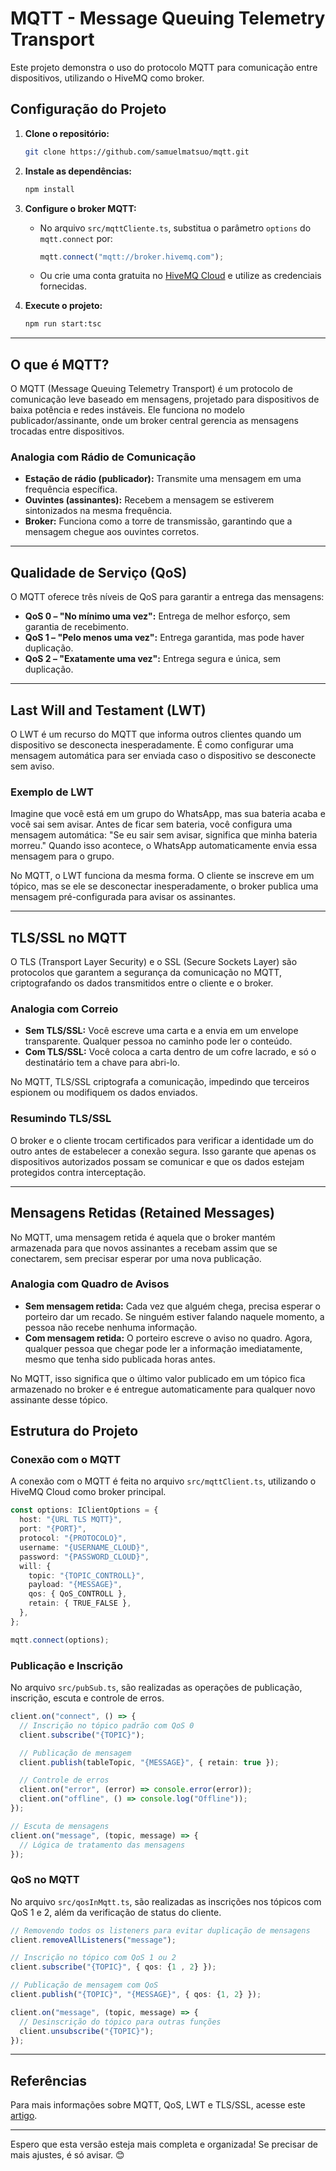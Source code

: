 # MQTT - Message Queuing Telemetry Transport

Este projeto demonstra o uso do protocolo MQTT para comunicação entre dispositivos, utilizando o HiveMQ como broker.

## Configuração do Projeto

1. **Clone o repositório:**

   ```bash
   git clone https://github.com/samuelmatsuo/mqtt.git
   ```

2. **Instale as dependências:**

   ```bash
   npm install
   ```

3. **Configure o broker MQTT:**

   - No arquivo `src/mqttCliente.ts`, substitua o parâmetro `options` do `mqtt.connect` por:
     ```typescript
     mqtt.connect("mqtt://broker.hivemq.com");
     ```
   - Ou crie uma conta gratuita no [HiveMQ Cloud](https://console.hivemq.cloud/) e utilize as credenciais fornecidas.

4. **Execute o projeto:**
   ```bash
   npm run start:tsc
   ```

---

## O que é MQTT?

O MQTT (Message Queuing Telemetry Transport) é um protocolo de comunicação leve baseado em mensagens, projetado para dispositivos de baixa potência e redes instáveis. Ele funciona no modelo publicador/assinante, onde um broker central gerencia as mensagens trocadas entre dispositivos.

### Analogia com Rádio de Comunicação

- **Estação de rádio (publicador):** Transmite uma mensagem em uma frequência específica.
- **Ouvintes (assinantes):** Recebem a mensagem se estiverem sintonizados na mesma frequência.
- **Broker:** Funciona como a torre de transmissão, garantindo que a mensagem chegue aos ouvintes corretos.

---

## Qualidade de Serviço (QoS)

O MQTT oferece três níveis de QoS para garantir a entrega das mensagens:

- **QoS 0 – "No mínimo uma vez":** Entrega de melhor esforço, sem garantia de recebimento.
- **QoS 1 – "Pelo menos uma vez":** Entrega garantida, mas pode haver duplicação.
- **QoS 2 – "Exatamente uma vez":** Entrega segura e única, sem duplicação.

---

## Last Will and Testament (LWT)

O LWT é um recurso do MQTT que informa outros clientes quando um dispositivo se desconecta inesperadamente. É como configurar uma mensagem automática para ser enviada caso o dispositivo se desconecte sem aviso.

### Exemplo de LWT

Imagine que você está em um grupo do WhatsApp, mas sua bateria acaba e você sai sem avisar. Antes de ficar sem bateria, você configura uma mensagem automática: "Se eu sair sem avisar, significa que minha bateria morreu." Quando isso acontece, o WhatsApp automaticamente envia essa mensagem para o grupo.

No MQTT, o LWT funciona da mesma forma. O cliente se inscreve em um tópico, mas se ele se desconectar inesperadamente, o broker publica uma mensagem pré-configurada para avisar os assinantes.

---

## TLS/SSL no MQTT

O TLS (Transport Layer Security) e o SSL (Secure Sockets Layer) são protocolos que garantem a segurança da comunicação no MQTT, criptografando os dados transmitidos entre o cliente e o broker.

### Analogia com Correio

- **Sem TLS/SSL:** Você escreve uma carta e a envia em um envelope transparente. Qualquer pessoa no caminho pode ler o conteúdo.
- **Com TLS/SSL:** Você coloca a carta dentro de um cofre lacrado, e só o destinatário tem a chave para abri-lo.

No MQTT, TLS/SSL criptografa a comunicação, impedindo que terceiros espionem ou modifiquem os dados enviados.

### Resumindo TLS/SSL

O broker e o cliente trocam certificados para verificar a identidade um do outro antes de estabelecer a conexão segura. Isso garante que apenas os dispositivos autorizados possam se comunicar e que os dados estejam protegidos contra interceptação.

---

## Mensagens Retidas (Retained Messages)

No MQTT, uma mensagem retida é aquela que o broker mantém armazenada para que novos assinantes a recebam assim que se conectarem, sem precisar esperar por uma nova publicação.

### Analogia com Quadro de Avisos

- **Sem mensagem retida:** Cada vez que alguém chega, precisa esperar o porteiro dar um recado. Se ninguém estiver falando naquele momento, a pessoa não recebe nenhuma informação.
- **Com mensagem retida:** O porteiro escreve o aviso no quadro. Agora, qualquer pessoa que chegar pode ler a informação imediatamente, mesmo que tenha sido publicada horas antes.

No MQTT, isso significa que o último valor publicado em um tópico fica armazenado no broker e é entregue automaticamente para qualquer novo assinante desse tópico.

## Estrutura do Projeto

### Conexão com o MQTT

A conexão com o MQTT é feita no arquivo `src/mqttClient.ts`, utilizando o HiveMQ Cloud como broker principal.

```typescript
const options: IClientOptions = {
  host: "{URL TLS MQTT}",
  port: "{PORT}",
  protocol: "{PROTOCOLO}",
  username: "{USERNAME_CLOUD}",
  password: "{PASSWORD_CLOUD}",
  will: {
    topic: "{TOPIC_CONTROLL}",
    payload: "{MESSAGE}",
    qos: { QoS_CONTROLL },
    retain: { TRUE_FALSE },
  },
};

mqtt.connect(options);
```

### Publicação e Inscrição

No arquivo `src/pubSub.ts`, são realizadas as operações de publicação, inscrição, escuta e controle de erros.

```typescript
client.on("connect", () => {
  // Inscrição no tópico padrão com QoS 0
  client.subscribe("{TOPIC}");

  // Publicação de mensagem
  client.publish(tableTopic, "{MESSAGE}", { retain: true });

  // Controle de erros
  client.on("error", (error) => console.error(error));
  client.on("offline", () => console.log("Offline"));
});

// Escuta de mensagens
client.on("message", (topic, message) => {
  // Lógica de tratamento das mensagens
});
```

### QoS no MQTT

No arquivo `src/qosInMqtt.ts`, são realizadas as inscrições nos tópicos com QoS 1 e 2, além da verificação de status do cliente.

```typescript
// Removendo todos os listeners para evitar duplicação de mensagens
client.removeAllListeners("message");

// Inscrição no tópico com QoS 1 ou 2
client.subscribe("{TOPIC}", { qos: {1 , 2} });

// Publicação de mensagem com QoS
client.publish("{TOPIC}", "{MESSAGE}", { qos: {1, 2} });

client.on("message", (topic, message) => {
  // Desinscrição do tópico para outras funções
  client.unsubscribe("{TOPIC}");
});
```

---

## Referências

Para mais informações sobre MQTT, QoS, LWT e TLS/SSL, acesse este [artigo](https://acesse.one/EpiPF).

---

Espero que esta versão esteja mais completa e organizada! Se precisar de mais ajustes, é só avisar. 😊
